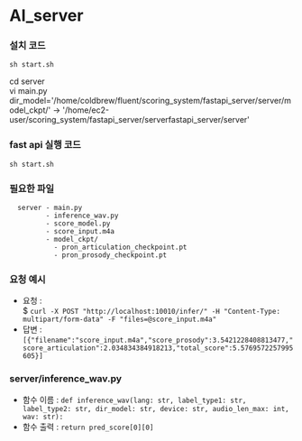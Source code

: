 # AI_server

### 설치 코드
`sh start.sh`

cd server  
vi main.py  
dir_model='/home/coldbrew/fluent/scoring_system/fastapi_server/server/model_ckpt/' -> '/home/ec2-user/scoring_system/fastapi_server/serverfastapi_server/server'
### fast api 실행 코드
`sh start.sh`

### 필요한 파일
```
  server - main.py
         - inference_wav.py
         - score_model.py
         - score_input.m4a
         - model_ckpt/
           - pron_articulation_checkpoint.pt
           - pron_prosody_checkpoint.pt
```

### 요청 예시
- 요청 :   
$ `curl -X POST "http://localhost:10010/infer/" -H "Content-Type: multipart/form-data" -F "files=@score_input.m4a"  `
- 답변 :   
`[{"filename":"score_input.m4a","score_prosody":3.5421228408813477,"score_articulation":2.034834384918213,"total_score":5.5769572257995605}]`  


### server/inference_wav.py
- 함수 이름 : `def inference_wav(lang: str, label_type1: str, label_type2: str, dir_model: str, device: str, audio_len_max: int, wav: str): ` 
- 함수 출력 : `return pred_score[0][0]`